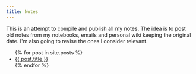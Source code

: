 ```yaml
---
title: Notes
---
```


This is an attempt to compile and publish all my notes. The idea is to post old notes from my notebooks, emails and personal wiki keeping the original date. I'm also going to revise the ones I consider relevant.

<ul>
    {% for post in site.posts %}
    <li>
        <a href="{{ post.url }}">{{ post.title }}</a> 
    </li>
    {% endfor %}
</ul>
